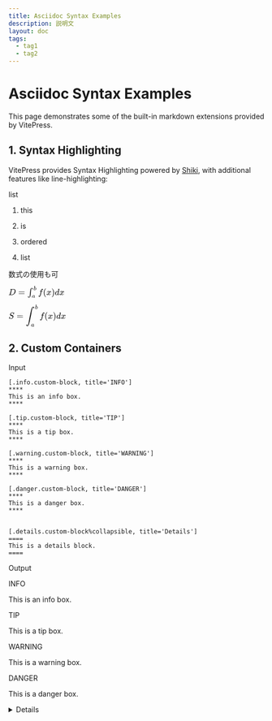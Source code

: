 ```yaml
---
title: Asciidoc Syntax Examples
description: 説明文
layout: doc
tags:
  - tag1
  - tag2
---
```


<h1>Asciidoc Syntax Examples</h1><div id="preamble">
<div class="sectionbody">
<div class="paragraph">
<p>This page demonstrates some of the built-in markdown extensions provided by VitePress.</p>
</div>
</div>
</div>
<div class="sect1">
<h2 id="_syntax_highlighting">1. Syntax Highlighting</h2>
<div class="sectionbody">
<div class="paragraph">
<p>VitePress provides Syntax Highlighting powered by <a href="https://github.com/shikijs/shiki">Shiki</a>, with additional features like line-highlighting:</p>
</div>
<div class="olist arabic">
<div class="title">list</div>
<ol class="arabic">
<li>
<p>this</p>
</li>
<li>
<p>is</p>
</li>
<li>
<p>ordered</p>
</li>
<li>
<p>list</p>
</li>
</ol>
</div>
<div class="paragraph">
<p>数式の使用も可</p>
</div>
<div class="paragraph">
<p><mjx-container class="MathJax" jax="SVG"><svg style="vertical-align: -0.787ex;" xmlns="http://www.w3.org/2000/svg" width="14.42ex" height="3.102ex" role="img" focusable="false" viewBox="0 -1023.3 6373.5 1371.2" xmlns:xlink="http://www.w3.org/1999/xlink"><defs><path id="MJX-1-TEX-I-1D437" d="M287 628Q287 635 230 637Q207 637 200 638T193 647Q193 655 197 667T204 682Q206 683 403 683Q570 682 590 682T630 676Q702 659 752 597T803 431Q803 275 696 151T444 3L430 1L236 0H125H72Q48 0 41 2T33 11Q33 13 36 25Q40 41 44 43T67 46Q94 46 127 49Q141 52 146 61Q149 65 218 339T287 628ZM703 469Q703 507 692 537T666 584T629 613T590 629T555 636Q553 636 541 636T512 636T479 637H436Q392 637 386 627Q384 623 313 339T242 52Q242 48 253 48T330 47Q335 47 349 47T373 46Q499 46 581 128Q617 164 640 212T683 339T703 469Z"></path><path id="MJX-1-TEX-N-3D" d="M56 347Q56 360 70 367H707Q722 359 722 347Q722 336 708 328L390 327H72Q56 332 56 347ZM56 153Q56 168 72 173H708Q722 163 722 153Q722 140 707 133H70Q56 140 56 153Z"></path><path id="MJX-1-TEX-SO-222B" d="M113 -244Q113 -246 119 -251T139 -263T167 -269Q186 -269 199 -260Q220 -247 232 -218T251 -133T262 -15T276 155T297 367Q300 390 305 438T314 512T325 580T340 647T361 703T390 751T428 784T479 804Q481 804 488 804T501 805Q552 802 581 769T610 695Q610 669 594 657T561 645Q542 645 527 658T512 694Q512 705 516 714T526 729T538 737T548 742L552 743Q552 745 545 751T525 762T498 768Q475 768 460 756T434 716T418 652T407 559T398 444T387 300T369 133Q349 -38 337 -102T303 -207Q256 -306 169 -306Q119 -306 87 -272T55 -196Q55 -170 71 -158T104 -146Q123 -146 138 -159T153 -195Q153 -206 149 -215T139 -230T127 -238T117 -242L113 -244Z"></path><path id="MJX-1-TEX-I-1D44F" d="M73 647Q73 657 77 670T89 683Q90 683 161 688T234 694Q246 694 246 685T212 542Q204 508 195 472T180 418L176 399Q176 396 182 402Q231 442 283 442Q345 442 383 396T422 280Q422 169 343 79T173 -11Q123 -11 82 27T40 150V159Q40 180 48 217T97 414Q147 611 147 623T109 637Q104 637 101 637H96Q86 637 83 637T76 640T73 647ZM336 325V331Q336 405 275 405Q258 405 240 397T207 376T181 352T163 330L157 322L136 236Q114 150 114 114Q114 66 138 42Q154 26 178 26Q211 26 245 58Q270 81 285 114T318 219Q336 291 336 325Z"></path><path id="MJX-1-TEX-I-1D44E" d="M33 157Q33 258 109 349T280 441Q331 441 370 392Q386 422 416 422Q429 422 439 414T449 394Q449 381 412 234T374 68Q374 43 381 35T402 26Q411 27 422 35Q443 55 463 131Q469 151 473 152Q475 153 483 153H487Q506 153 506 144Q506 138 501 117T481 63T449 13Q436 0 417 -8Q409 -10 393 -10Q359 -10 336 5T306 36L300 51Q299 52 296 50Q294 48 292 46Q233 -10 172 -10Q117 -10 75 30T33 157ZM351 328Q351 334 346 350T323 385T277 405Q242 405 210 374T160 293Q131 214 119 129Q119 126 119 118T118 106Q118 61 136 44T179 26Q217 26 254 59T298 110Q300 114 325 217T351 328Z"></path><path id="MJX-1-TEX-I-1D453" d="M118 -162Q120 -162 124 -164T135 -167T147 -168Q160 -168 171 -155T187 -126Q197 -99 221 27T267 267T289 382V385H242Q195 385 192 387Q188 390 188 397L195 425Q197 430 203 430T250 431Q298 431 298 432Q298 434 307 482T319 540Q356 705 465 705Q502 703 526 683T550 630Q550 594 529 578T487 561Q443 561 443 603Q443 622 454 636T478 657L487 662Q471 668 457 668Q445 668 434 658T419 630Q412 601 403 552T387 469T380 433Q380 431 435 431Q480 431 487 430T498 424Q499 420 496 407T491 391Q489 386 482 386T428 385H372L349 263Q301 15 282 -47Q255 -132 212 -173Q175 -205 139 -205Q107 -205 81 -186T55 -132Q55 -95 76 -78T118 -61Q162 -61 162 -103Q162 -122 151 -136T127 -157L118 -162Z"></path><path id="MJX-1-TEX-N-28" d="M94 250Q94 319 104 381T127 488T164 576T202 643T244 695T277 729T302 750H315H319Q333 750 333 741Q333 738 316 720T275 667T226 581T184 443T167 250T184 58T225 -81T274 -167T316 -220T333 -241Q333 -250 318 -250H315H302L274 -226Q180 -141 137 -14T94 250Z"></path><path id="MJX-1-TEX-I-1D465" d="M52 289Q59 331 106 386T222 442Q257 442 286 424T329 379Q371 442 430 442Q467 442 494 420T522 361Q522 332 508 314T481 292T458 288Q439 288 427 299T415 328Q415 374 465 391Q454 404 425 404Q412 404 406 402Q368 386 350 336Q290 115 290 78Q290 50 306 38T341 26Q378 26 414 59T463 140Q466 150 469 151T485 153H489Q504 153 504 145Q504 144 502 134Q486 77 440 33T333 -11Q263 -11 227 52Q186 -10 133 -10H127Q78 -10 57 16T35 71Q35 103 54 123T99 143Q142 143 142 101Q142 81 130 66T107 46T94 41L91 40Q91 39 97 36T113 29T132 26Q168 26 194 71Q203 87 217 139T245 247T261 313Q266 340 266 352Q266 380 251 392T217 404Q177 404 142 372T93 290Q91 281 88 280T72 278H58Q52 284 52 289Z"></path><path id="MJX-1-TEX-N-29" d="M60 749L64 750Q69 750 74 750H86L114 726Q208 641 251 514T294 250Q294 182 284 119T261 12T224 -76T186 -143T145 -194T113 -227T90 -246Q87 -249 86 -250H74Q66 -250 63 -250T58 -247T55 -238Q56 -237 66 -225Q221 -64 221 250T66 725Q56 737 55 738Q55 746 60 749Z"></path><path id="MJX-1-TEX-I-1D451" d="M366 683Q367 683 438 688T511 694Q523 694 523 686Q523 679 450 384T375 83T374 68Q374 26 402 26Q411 27 422 35Q443 55 463 131Q469 151 473 152Q475 153 483 153H487H491Q506 153 506 145Q506 140 503 129Q490 79 473 48T445 8T417 -8Q409 -10 393 -10Q359 -10 336 5T306 36L300 51Q299 52 296 50Q294 48 292 46Q233 -10 172 -10Q117 -10 75 30T33 157Q33 205 53 255T101 341Q148 398 195 420T280 442Q336 442 364 400Q369 394 369 396Q370 400 396 505T424 616Q424 629 417 632T378 637H357Q351 643 351 645T353 664Q358 683 366 683ZM352 326Q329 405 277 405Q242 405 210 374T160 293Q131 214 119 129Q119 126 119 118T118 106Q118 61 136 44T179 26Q233 26 290 98L298 109L352 326Z"></path></defs><g stroke="currentColor" fill="currentColor" stroke-width="0" transform="scale(1,-1)"><g data-mml-node="math"><g data-mml-node="mi"><use data-c="1D437" xlink:href="#MJX-1-TEX-I-1D437"></use></g><g data-mml-node="mo" transform="translate(1105.8,0)"><use data-c="3D" xlink:href="#MJX-1-TEX-N-3D"></use></g><g data-mml-node="msubsup" transform="translate(2161.6,0)"><g data-mml-node="mo" transform="translate(0 0.5)"><use data-c="222B" xlink:href="#MJX-1-TEX-SO-222B"></use></g><g data-mml-node="mi" transform="translate(699.9,532.6) scale(0.707)"><use data-c="1D44F" xlink:href="#MJX-1-TEX-I-1D44F"></use></g><g data-mml-node="mi" transform="translate(505,-340.9) scale(0.707)"><use data-c="1D44E" xlink:href="#MJX-1-TEX-I-1D44E"></use></g></g><g data-mml-node="mi" transform="translate(3381.5,0)"><use data-c="1D453" xlink:href="#MJX-1-TEX-I-1D453"></use></g><g data-mml-node="mo" transform="translate(3931.5,0)"><use data-c="28" xlink:href="#MJX-1-TEX-N-28"></use></g><g data-mml-node="mi" transform="translate(4320.5,0)"><use data-c="1D465" xlink:href="#MJX-1-TEX-I-1D465"></use></g><g data-mml-node="mo" transform="translate(4892.5,0)"><use data-c="29" xlink:href="#MJX-1-TEX-N-29"></use></g><g data-mml-node="mi" transform="translate(5281.5,0)"><use data-c="1D451" xlink:href="#MJX-1-TEX-I-1D451"></use></g><g data-mml-node="mi" transform="translate(5801.5,0)"><use data-c="1D465" xlink:href="#MJX-1-TEX-I-1D465"></use></g></g></g></svg></mjx-container></p>
</div>
<div class="paragraph">
<p><mjx-container class="MathJax" jax="SVG" display="true"><svg style="vertical-align: -2.242ex;" xmlns="http://www.w3.org/2000/svg" width="14.79ex" height="5.616ex" role="img" focusable="false" viewBox="0 -1491.1 6537 2482.2" xmlns:xlink="http://www.w3.org/1999/xlink"><defs><path id="MJX-2-TEX-I-1D446" d="M308 24Q367 24 416 76T466 197Q466 260 414 284Q308 311 278 321T236 341Q176 383 176 462Q176 523 208 573T273 648Q302 673 343 688T407 704H418H425Q521 704 564 640Q565 640 577 653T603 682T623 704Q624 704 627 704T632 705Q645 705 645 698T617 577T585 459T569 456Q549 456 549 465Q549 471 550 475Q550 478 551 494T553 520Q553 554 544 579T526 616T501 641Q465 662 419 662Q362 662 313 616T263 510Q263 480 278 458T319 427Q323 425 389 408T456 390Q490 379 522 342T554 242Q554 216 546 186Q541 164 528 137T492 78T426 18T332 -20Q320 -22 298 -22Q199 -22 144 33L134 44L106 13Q83 -14 78 -18T65 -22Q52 -22 52 -14Q52 -11 110 221Q112 227 130 227H143Q149 221 149 216Q149 214 148 207T144 186T142 153Q144 114 160 87T203 47T255 29T308 24Z"></path><path id="MJX-2-TEX-N-3D" d="M56 347Q56 360 70 367H707Q722 359 722 347Q722 336 708 328L390 327H72Q56 332 56 347ZM56 153Q56 168 72 173H708Q722 163 722 153Q722 140 707 133H70Q56 140 56 153Z"></path><path id="MJX-2-TEX-LO-222B" d="M114 -798Q132 -824 165 -824H167Q195 -824 223 -764T275 -600T320 -391T362 -164Q365 -143 367 -133Q439 292 523 655T645 1127Q651 1145 655 1157T672 1201T699 1257T733 1306T777 1346T828 1360Q884 1360 912 1325T944 1245Q944 1220 932 1205T909 1186T887 1183Q866 1183 849 1198T832 1239Q832 1287 885 1296L882 1300Q879 1303 874 1307T866 1313Q851 1323 833 1323Q819 1323 807 1311T775 1255T736 1139T689 936T633 628Q574 293 510 -5T410 -437T355 -629Q278 -862 165 -862Q125 -862 92 -831T55 -746Q55 -711 74 -698T112 -685Q133 -685 150 -700T167 -741Q167 -789 114 -798Z"></path><path id="MJX-2-TEX-I-1D44F" d="M73 647Q73 657 77 670T89 683Q90 683 161 688T234 694Q246 694 246 685T212 542Q204 508 195 472T180 418L176 399Q176 396 182 402Q231 442 283 442Q345 442 383 396T422 280Q422 169 343 79T173 -11Q123 -11 82 27T40 150V159Q40 180 48 217T97 414Q147 611 147 623T109 637Q104 637 101 637H96Q86 637 83 637T76 640T73 647ZM336 325V331Q336 405 275 405Q258 405 240 397T207 376T181 352T163 330L157 322L136 236Q114 150 114 114Q114 66 138 42Q154 26 178 26Q211 26 245 58Q270 81 285 114T318 219Q336 291 336 325Z"></path><path id="MJX-2-TEX-I-1D44E" d="M33 157Q33 258 109 349T280 441Q331 441 370 392Q386 422 416 422Q429 422 439 414T449 394Q449 381 412 234T374 68Q374 43 381 35T402 26Q411 27 422 35Q443 55 463 131Q469 151 473 152Q475 153 483 153H487Q506 153 506 144Q506 138 501 117T481 63T449 13Q436 0 417 -8Q409 -10 393 -10Q359 -10 336 5T306 36L300 51Q299 52 296 50Q294 48 292 46Q233 -10 172 -10Q117 -10 75 30T33 157ZM351 328Q351 334 346 350T323 385T277 405Q242 405 210 374T160 293Q131 214 119 129Q119 126 119 118T118 106Q118 61 136 44T179 26Q217 26 254 59T298 110Q300 114 325 217T351 328Z"></path><path id="MJX-2-TEX-I-1D453" d="M118 -162Q120 -162 124 -164T135 -167T147 -168Q160 -168 171 -155T187 -126Q197 -99 221 27T267 267T289 382V385H242Q195 385 192 387Q188 390 188 397L195 425Q197 430 203 430T250 431Q298 431 298 432Q298 434 307 482T319 540Q356 705 465 705Q502 703 526 683T550 630Q550 594 529 578T487 561Q443 561 443 603Q443 622 454 636T478 657L487 662Q471 668 457 668Q445 668 434 658T419 630Q412 601 403 552T387 469T380 433Q380 431 435 431Q480 431 487 430T498 424Q499 420 496 407T491 391Q489 386 482 386T428 385H372L349 263Q301 15 282 -47Q255 -132 212 -173Q175 -205 139 -205Q107 -205 81 -186T55 -132Q55 -95 76 -78T118 -61Q162 -61 162 -103Q162 -122 151 -136T127 -157L118 -162Z"></path><path id="MJX-2-TEX-N-28" d="M94 250Q94 319 104 381T127 488T164 576T202 643T244 695T277 729T302 750H315H319Q333 750 333 741Q333 738 316 720T275 667T226 581T184 443T167 250T184 58T225 -81T274 -167T316 -220T333 -241Q333 -250 318 -250H315H302L274 -226Q180 -141 137 -14T94 250Z"></path><path id="MJX-2-TEX-I-1D465" d="M52 289Q59 331 106 386T222 442Q257 442 286 424T329 379Q371 442 430 442Q467 442 494 420T522 361Q522 332 508 314T481 292T458 288Q439 288 427 299T415 328Q415 374 465 391Q454 404 425 404Q412 404 406 402Q368 386 350 336Q290 115 290 78Q290 50 306 38T341 26Q378 26 414 59T463 140Q466 150 469 151T485 153H489Q504 153 504 145Q504 144 502 134Q486 77 440 33T333 -11Q263 -11 227 52Q186 -10 133 -10H127Q78 -10 57 16T35 71Q35 103 54 123T99 143Q142 143 142 101Q142 81 130 66T107 46T94 41L91 40Q91 39 97 36T113 29T132 26Q168 26 194 71Q203 87 217 139T245 247T261 313Q266 340 266 352Q266 380 251 392T217 404Q177 404 142 372T93 290Q91 281 88 280T72 278H58Q52 284 52 289Z"></path><path id="MJX-2-TEX-N-29" d="M60 749L64 750Q69 750 74 750H86L114 726Q208 641 251 514T294 250Q294 182 284 119T261 12T224 -76T186 -143T145 -194T113 -227T90 -246Q87 -249 86 -250H74Q66 -250 63 -250T58 -247T55 -238Q56 -237 66 -225Q221 -64 221 250T66 725Q56 737 55 738Q55 746 60 749Z"></path><path id="MJX-2-TEX-I-1D451" d="M366 683Q367 683 438 688T511 694Q523 694 523 686Q523 679 450 384T375 83T374 68Q374 26 402 26Q411 27 422 35Q443 55 463 131Q469 151 473 152Q475 153 483 153H487H491Q506 153 506 145Q506 140 503 129Q490 79 473 48T445 8T417 -8Q409 -10 393 -10Q359 -10 336 5T306 36L300 51Q299 52 296 50Q294 48 292 46Q233 -10 172 -10Q117 -10 75 30T33 157Q33 205 53 255T101 341Q148 398 195 420T280 442Q336 442 364 400Q369 394 369 396Q370 400 396 505T424 616Q424 629 417 632T378 637H357Q351 643 351 645T353 664Q358 683 366 683ZM352 326Q329 405 277 405Q242 405 210 374T160 293Q131 214 119 129Q119 126 119 118T118 106Q118 61 136 44T179 26Q233 26 290 98L298 109L352 326Z"></path></defs><g stroke="currentColor" fill="currentColor" stroke-width="0" transform="scale(1,-1)"><g data-mml-node="math"><g data-mml-node="mtable"><g data-mml-node="mtr" transform="translate(0,-87.7)"><g data-mml-node="mtd"><g data-mml-node="mi"><use data-c="1D446" xlink:href="#MJX-2-TEX-I-1D446"></use></g><g data-mml-node="mo" transform="translate(922.8,0)"><use data-c="3D" xlink:href="#MJX-2-TEX-N-3D"></use></g><g data-mml-node="msubsup" transform="translate(1978.6,0)"><g data-mml-node="mo" transform="translate(0 1)"><use data-c="222B" xlink:href="#MJX-2-TEX-LO-222B"></use></g><g data-mml-node="mi" transform="translate(1046.4,1088.1) scale(0.707)"><use data-c="1D44F" xlink:href="#MJX-2-TEX-I-1D44F"></use></g><g data-mml-node="mi" transform="translate(589,-896.4) scale(0.707)"><use data-c="1D44E" xlink:href="#MJX-2-TEX-I-1D44E"></use></g></g><g data-mml-node="mi" transform="translate(3545,0)"><use data-c="1D453" xlink:href="#MJX-2-TEX-I-1D453"></use></g><g data-mml-node="mo" transform="translate(4095,0)"><use data-c="28" xlink:href="#MJX-2-TEX-N-28"></use></g><g data-mml-node="mi" transform="translate(4484,0)"><use data-c="1D465" xlink:href="#MJX-2-TEX-I-1D465"></use></g><g data-mml-node="mo" transform="translate(5056,0)"><use data-c="29" xlink:href="#MJX-2-TEX-N-29"></use></g><g data-mml-node="mi" transform="translate(5445,0)"><use data-c="1D451" xlink:href="#MJX-2-TEX-I-1D451"></use></g><g data-mml-node="mi" transform="translate(5965,0)"><use data-c="1D465" xlink:href="#MJX-2-TEX-I-1D465"></use></g></g></g></g></g></g></svg></mjx-container></p>
</div>
</div>
</div>
<div class="sect1">
<h2 id="_custom_containers">2. Custom Containers</h2>
<div class="sectionbody">
<div class="paragraph">
<p>Input</p>
</div>
<div class="listingblock">
<div class="content">

```adoc
[.info.custom-block, title='INFO']
****
This is an info box.
****

[.tip.custom-block, title='TIP']
****
This is a tip box.
****

[.warning.custom-block, title='WARNING']
****
This is a warning box.
****

[.danger.custom-block, title='DANGER']
****
This is a danger box.
****


[.details.custom-block%collapsible, title='Details']
====
This is a details block.
====
```

</div>
</div>
<div class="paragraph">
<p>Output</p>
</div>
<div class="sidebarblock info custom-block">
<div class="content">
<div class="title">INFO</div>
<div class="paragraph">
<p>This is an info box.</p>
</div>
</div>
</div>
<div class="sidebarblock tip custom-block">
<div class="content">
<div class="title">TIP</div>
<div class="paragraph">
<p>This is a tip box.</p>
</div>
</div>
</div>
<div class="sidebarblock warning custom-block">
<div class="content">
<div class="title">WARNING</div>
<div class="paragraph">
<p>This is a warning box.</p>
</div>
</div>
</div>
<div class="sidebarblock danger custom-block">
<div class="content">
<div class="title">DANGER</div>
<div class="paragraph">
<p>This is a danger box.</p>
</div>
</div>
</div>
<details class="details custom-block">
<summary class="title">Details</summary>
<div class="content">
<div class="paragraph">
<p>This is a details block.</p>
</div>
</div>
</details>
</div>
</div>
